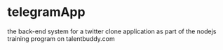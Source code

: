 telegramApp
===========
the back-end system for a twitter clone application as part of the nodejs training program on talentbuddy.com
